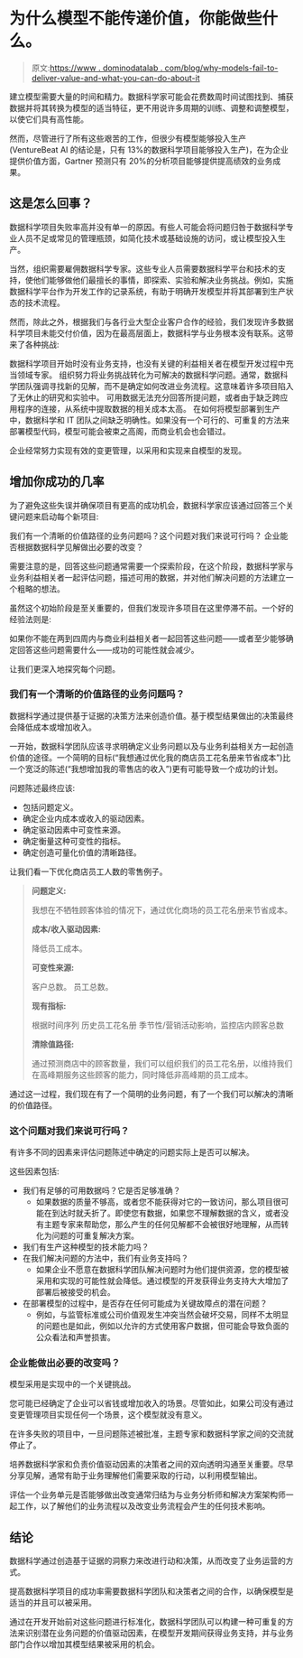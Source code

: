 # 为什么模型不能传递价值，你能做些什么。

> 原文:[https://www . dominodatalab . com/blog/why-models-fail-to-deliver-value-and-what-you-can-do-about-it](https://www.dominodatalab.com/blog/why-models-fail-to-deliver-value-and-what-you-can-do-about-it)

建立模型需要大量的时间和精力。数据科学家可能会花费数周时间试图找到、捕获数据并将其转换为模型的适当特征，更不用说许多周期的训练、调整和调整模型，以使它们具有高性能。

然而，尽管进行了所有这些艰苦的工作，但很少有模型能够投入生产(VentureBeat AI 的结论是，只有 13%的数据科学项目能够投入生产)，在为企业提供价值方面，Gartner 预测只有 20%的分析项目能够提供提高绩效的业务成果。

## 这是怎么回事？

数据科学项目失败率高并没有单一的原因。有些人可能会将问题归咎于数据科学专业人员不足或常见的管理瓶颈，如简化技术或基础设施的访问，或让模型投入生产。

当然，组织需要雇佣数据科学专家。这些专业人员需要数据科学平台和技术的支持，使他们能够做他们最擅长的事情，即探索、实验和解决业务挑战。例如，实施数据科学平台作为开发工作的记录系统，有助于明确开发模型并将其部署到生产状态的技术流程。

然而，除此之外，根据我们与各行业大型企业客户合作的经验，我们发现许多数据科学项目未能交付价值，因为在最高层面上，数据科学与业务根本没有联系。这带来了各种挑战:

数据科学项目开始时没有业务支持，也没有关键的利益相关者在模型开发过程中充当领域专家。
组织努力将业务挑战转化为可解决的数据科学问题。通常，数据科学团队强调寻找新的见解，而不是确定如何改进业务流程。这意味着许多项目陷入了无休止的研究和实验中。
可用数据无法充分回答所提问题，或者由于缺乏跨应用程序的连接，从系统中提取数据的相关成本太高。
在如何将模型部署到生产中，数据科学和 IT 团队之间缺乏明确性。如果没有一个可行的、可重复的方法来部署模型代码，模型可能会被束之高阁，而商业机会也会错过。

企业经常努力实现有效的变更管理，以采用和实现来自模型的发现。

## 增加你成功的几率

为了避免这些失误并确保项目有更高的成功机会，数据科学家应该通过回答三个关键问题来启动每个新项目:

我们有一个清晰的价值路径的业务问题吗？这个问题对我们来说可行吗？
企业能否根据数据科学见解做出必要的改变？

需要注意的是，回答这些问题通常需要一个探索阶段，在这个阶段，数据科学家与业务利益相关者一起评估问题，描述可用的数据，并对他们解决问题的方法建立一个粗略的想法。

虽然这个初始阶段是至关重要的，但我们发现许多项目在这里停滞不前。一个好的经验法则是:

如果你不能在两到四周内与商业利益相关者一起回答这些问题——或者至少能够确定回答这些问题需要什么——成功的可能性就会减少。

让我们更深入地探究每个问题。

### 我们有一个清晰的价值路径的业务问题吗？

数据科学通过提供基于证据的决策方法来创造价值。基于模型结果做出的决策最终会降低成本或增加收入。

一开始，数据科学团队应该寻求明确定义业务问题以及与业务利益相关方一起创造价值的途径。一个简明的目标(“我想通过优化我的商店员工花名册来节省成本”)比一个宽泛的陈述(“我想增加我的零售店的收入”)更有可能导致一个成功的计划。

问题陈述最终应该:

*   包括问题定义。
*   确定企业内成本或收入的驱动因素。
*   确定驱动因素中可变性来源。
*   确定衡量这种可变性的指标。
*   确定创造可量化价值的清晰路径。

让我们看一下优化商店员工人数的零售例子。

> **问题定义:**
> 
> 我想在不牺牲顾客体验的情况下，通过优化商场的员工花名册来节省成本。
> 
> **成本/收入驱动因素:**
> 
> 降低员工成本。
> 
> **可变性来源:**
> 
> 客户总数。
> 员工总数。
> 
> **现有指标:**
> 
> 根据时间序列
> 历史员工花名册
> 季节性/营销活动影响，监控店内顾客总数
> 
> **清除值路径:**
> 
> 通过预测商店中的顾客数量，我们可以组织我们的员工花名册，以维持我们在高峰期服务这些顾客的能力，同时降低非高峰期的员工成本。

通过这一过程，我们现在有了一个简明的业务问题，有了一个我们可以解决的清晰的价值路径。

### 这个问题对我们来说可行吗？

有许多不同的因素来评估问题陈述中确定的问题实际上是否可以解决。

这些因素包括:

*   我们有足够的可用数据吗？它是否足够准确？
    *   如果数据的质量不够高，或者您不能获得对它的一致访问，那么项目很可能在到达时就夭折了。即使您有数据，如果您不理解数据的含义，或者没有主题专家来帮助您，那么产生的任何见解都不会被很好地理解，从而转化为问题的可重复解决方案。
*   我们有生产这种模型的技术能力吗？
*   在我们解决问题的方法中，我们有业务支持吗？
    *   如果企业不愿意在数据科学团队解决问题时为他们提供资源，您的模型被采用和实现的可能性就会降低。通过模型的开发获得业务支持大大增加了部署后被接受的机会。
*   在部署模型的过程中，是否存在任何可能成为关键故障点的潜在问题？
    *   例如，与监管标准或公司价值观发生冲突当然会破坏交易，同样不太明显的问题也是如此，例如以允许的方式使用客户数据，但可能会导致负面的公众看法和声誉损害。

### 企业能做出必要的改变吗？

模型采用是实现中的一个关键挑战。

您可能已经确定了企业可以省钱或增加收入的场景。尽管如此，如果公司没有通过变更管理项目实现任何一个场景，这个模型就没有意义。

在许多失败的项目中，一旦问题陈述被批准，主题专家和数据科学家之间的交流就停止了。

培养数据科学家和负责价值驱动因素的决策者之间的双向透明沟通至关重要。尽早分享见解，通常有助于业务理解他们需要采取的行动，以利用模型输出。

评估一个业务单元是否能够做出改变通常归结为与业务分析师和解决方案架构师一起工作，以了解他们的业务流程以及改变业务流程会产生的任何技术影响。

## 结论

数据科学通过创造基于证据的洞察力来改进行动和决策，从而改变了业务运营的方式。

提高数据科学项目的成功率需要数据科学团队和决策者之间的合作，以确保模型是适当的并且可以被采用。

通过在开发开始前对这些问题进行标准化，数据科学团队可以构建一种可重复的方法来识别潜在业务问题的价值驱动因素，在模型开发期间获得业务支持，并与业务部门合作以增加其模型结果被采用的机会。